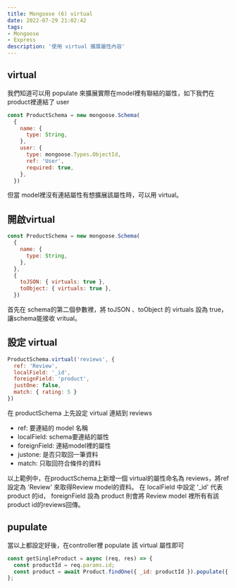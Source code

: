 ```yaml
---
title: Mongoose (6) virtual
date: 2022-07-29 21:02:42
tags:
- Mongoose
- Express
description: '使用 virtual 擴展屬性內容'
---
```


## virtual

我們知道可以用 populate 來擴展實際在model裡有聯結的屬性，如下我們在 product裡連結了 user

``` js
const ProductSchema = new mongoose.Schema(
  {
    name: {
      type: String,
    },
    user: {
      type: mongoose.Types.ObjectId,
      ref: 'User',
      required: true,
    },
  })
```

但當 model裡沒有連結屬性有想擴展該屬性時，可以用 virtual。

## 開啟virtual

``` js
const ProductSchema = new mongoose.Schema(
  {
    name: {
      type: String,
    },
  }, 
  {
    toJSON: { virtuals: true },
    toObject: { virtuals: true },
  })
```

首先在 schema的第二個參數裡，將 toJSON 、toObject 的 virtuals 設為 true，讓schema能接收 vritual。

## 設定 virtual

``` js
ProductSchema.virtual('reviews', {
  ref: 'Review',
  localField: '_id',
  foreignField: 'product',
  justOne: false,
  match: { rating: 5 }
})
```

在 productSchema 上先設定 virtual 連結到 reviews

- ref: 要連結的 model 名稱
- localField: schema要連結的屬性
- foreignField: 連結model裡的屬性
- justone: 是否只取回一筆資料
- match: 只取回符合條件的資料

以上範例中，在productSchema上新增一個 virtual的屬性命名為 reviews，將ref設定為 'Review' 來取得Review model的資料。
在 localField 中設定 '_id' 代表 product 的id， foreignField 設為 product 則會將 Review model 裡所有有該 product id的reviews回傳。


## pupulate

當以上都設定好後，在controller裡 populate 該 virtual 屬性即可

``` js
const getSingleProduct = async (req, res) => {
  const productId = req.params.id;
  const product = await Product.findOne({ _id: productId }).populate({ path: 'reviews' });
};
```

